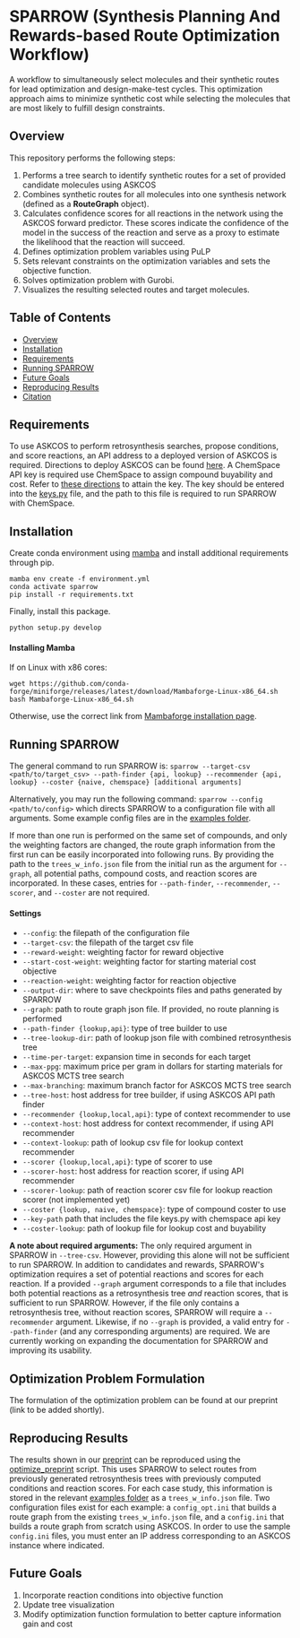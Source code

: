 # SPARROW (Synthesis Planning And Rewards-based Route Optimization Workflow)

A workflow to simultaneously select molecules and their synthetic routes for lead optimization and design-make-test cycles. This optimization approach aims to minimize synthetic cost while selecting the molecules that are most likely to fulfill design constraints.  

## Overview 
This repository performs the following steps: 
1. Performs a tree search to identify synthetic routes for a set of provided candidate molecules using ASKCOS 
2. Combines synthetic routes for all molecules into one synthesis network (defined as a **RouteGraph** object).
3. Calculates confidence scores for all reactions in the network using the ASKCOS forward predictor. These scores indicate the confidence of the model in the success of the reaction and serve as a proxy to estimate the likelihood that the reaction will succeed. 
4. Defines optimization problem variables using PuLP
5. Sets relevant constraints on the optimization variables and sets the objective function. 
6. Solves optimization problem with Gurobi.  
7. Visualizes the resulting selected routes and target molecules. 

## Table of Contents 
- [Overview](#overview)
- [Installation](#installation)
- [Requirements](#requirements)
- [Running SPARROW](#running-sparrow)
- [Future Goals](#future-goals)
- [Reproducing Results](#reproducing-results)
- [Citation](#citation)

## Requirements 
To use ASKCOS to perform retrosynthesis searches, propose conditions, and score reactions, an API address to a deployed version of ASKCOS is required. Directions to deploy ASKCOS can be found [here](https://github.com/ASKCOS/ASKCOS). A ChemSpace API key is required use ChemSpace to assign compound buyability and cost. Refer to [these directions](https://api.chem-space.com/docs/#:~:text=Get%20API%20Key&text=The%20API%20key%20is%20unique,%40chem%2Dspace.com.) to attain the key. The key should be entered into the [keys.py](keys.py) file, and the path to this file is required to run SPARROW with ChemSpace. 

## Installation 
Create conda environment using [mamba](https://mamba.readthedocs.io/en/latest/installation.html) and install additional requirements through pip. 

```
mamba env create -f environment.yml
conda activate sparrow
pip install -r requirements.txt
```
Finally, install this package. 
```
python setup.py develop 
```

#### Installing Mamba
If on Linux with x86 cores: 
```
wget https://github.com/conda-forge/miniforge/releases/latest/download/Mambaforge-Linux-x86_64.sh
bash Mambaforge-Linux-x86_64.sh
```
Otherwise, use the correct link from [Mambaforge installation page](https://github.com/conda-forge/miniforge/releases/latest/download/Mambaforge-Linux-x86_64.sh).


## Running SPARROW
The general command to run SPARROW is:
`sparrow --target-csv <path/to/target_csv> --path-finder {api, lookup} --recommender {api, lookup} --coster {naive, chemspace} [additional arguments]`

Alternatively, you may run the following command: 
`sparrow --config <path/to/config>`
which directs SPARROW to a configuration file with all arguments. Some example config files are in the [examples folder](examples).

If more than one run is performed on the same set of compounds, and only the weighting factors are changed, the route graph information from the first run can be easily incorporated into following runs. By providing the path to the `trees_w_info.json` file from the initial run as the argument for `--graph`, all potential paths, compound costs, and reaction scores are incorporated. In these cases, entries for `--path-finder`, `--recommender`, `--scorer`, and `--coster` are not required. 

#### Settings 
 - `--config`: the filepath of the configuration file
 - `--target-csv`: the filepath of the target csv file
 - `--reward-weight`: weighting factor for reward objective
 - `--start-cost-weight`: weighting factor for starting material cost objective
 - `--reaction-weight`: weighting factor for reaction objective
 - `--output-dir`: where to save checkpoints files and paths generated by SPARROW
 - `--graph`: path to route graph json file. If provided, no route planning is performed
 - `--path-finder {lookup,api}`: type of tree builder to use
 - `--tree-lookup-dir`: path of lookup json file with combined retrosynthesis tree
 - `--time-per-target`: expansion time in seconds for each target
 - `--max-ppg`: maximum price per gram in dollars for starting materials for ASKCOS MCTS tree search
 - `--max-branching`: maximum branch factor for ASKCOS MCTS tree search
 - `--tree-host`: host address for tree builder, if using ASKCOS API path finder
 - `--recommender {lookup,local,api}`: type of context recommender to use
 - `--context-host`: host address for context recommender, if using API recommender
 - `--context-lookup`: path of lookup csv file for lookup context recommender
  - `--scorer {lookup,local,api}`: type of scorer to use
 - `--scorer-host`: host address for reaction scorer, if using API recommender
 - `--scorer-lookup`: path of reaction scorer csv file for lookup reaction scorer (not implemented yet)
 - `--coster {lookup, naive, chemspace}`: type of compound coster to use
 - `--key-path` path that includes the file keys.py with chemspace api key
 - `--coster-lookup`: path of lookup file for lookup cost and buyability

**A note about required arguments:** The only required argument in SPARROW in `--tree-csv`. However, providing this alone will not be sufficient to run SPARROW. In addition to candidates and rewards, SPARROW's optimization requires a set of potential reactions and scores for each reaction. If a provided `--graph` argument corresponds to a file that includes both potential reactions as a retrosynthesis tree _and_ reaction scores, that is sufficient to run SPARROW. However, if the file only contains a retrosynthesis tree, without reaction scores, SPARROW will require a `--recommender` argument. Likewise, if no `--graph` is provided, a valid entry for `--path-finder` (and any corresponding arguments) are required. We are currently working on expanding the documentation for SPARROW and improving its usability.


##  Optimization Problem Formulation 
The formulation of the optimization problem can be found at our preprint (link to be added shortly). 

## Reproducing Results
The results shown in our [preprint]() can be reproduced using the [optimize_preprint](scripts/optimize_preprint.py) script. This uses SPARROW to select routes from previously generated retrosynthesis trees with previously computed conditions and reaction scores. For each case study, this information is stored in the relevant [examples folder](examples) as a `trees_w_info.json` file. Two configuration files exist for each example: a `config_opt.ini` that builds a route graph from the existing `trees_w_info.json` file, and a `config.ini` that builds a route graph from scratch using ASKCOS. In order to use the sample `config.ini` files, you must enter an IP address corresponding to an ASKCOS instance where indicated. 

## Future Goals
1. Incorporate reaction conditions into objective function 
2. Update tree visualization
3. Modify optimization function formulation to better capture information gain and cost 



